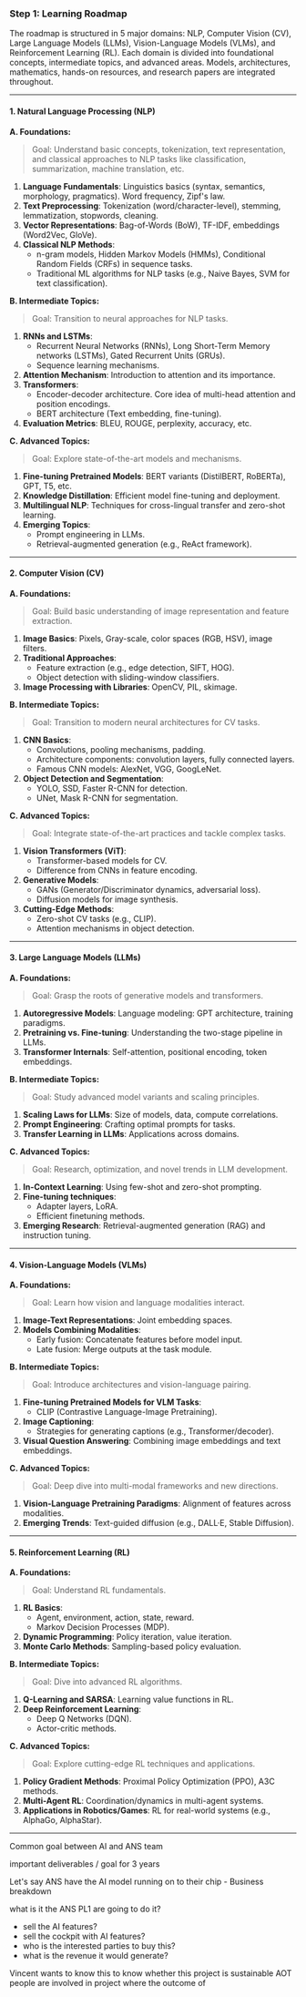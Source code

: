 
### **Step 1: Learning Roadmap**

The roadmap is structured in 5 major domains: NLP, Computer Vision (CV), Large Language Models (LLMs), Vision-Language Models (VLMs), and Reinforcement Learning (RL). Each domain is divided into foundational concepts, intermediate topics, and advanced areas. Models, architectures, mathematics, hands-on resources, and research papers are integrated throughout.

---

#### **1. Natural Language Processing (NLP)**

**A. Foundations:**  
> Goal: Understand basic concepts, tokenization, text representation, and classical approaches to NLP tasks like classification, summarization, machine translation, etc.

1. **Language Fundamentals**: Linguistics basics (syntax, semantics, morphology, pragmatics). Word frequency, Zipf's law.  
2. **Text Preprocessing**: Tokenization (word/character-level), stemming, lemmatization, stopwords, cleaning.  
3. **Vector Representations**: Bag-of-Words (BoW), TF-IDF, embeddings (Word2Vec, GloVe).  
4. **Classical NLP Methods**:  
    - n-gram models, Hidden Markov Models (HMMs), Conditional Random Fields (CRFs) in sequence tasks.  
    - Traditional ML algorithms for NLP tasks (e.g., Naive Bayes, SVM for text classification).

**B. Intermediate Topics:**  
> Goal: Transition to neural approaches for NLP tasks.

1. **RNNs and LSTMs**:  
    - Recurrent Neural Networks (RNNs), Long Short-Term Memory networks (LSTMs), Gated Recurrent Units (GRUs).  
    - Sequence learning mechanisms.  
2. **Attention Mechanism**: Introduction to attention and its importance.  
3. **Transformers**:  
    - Encoder-decoder architecture. Core idea of multi-head attention and position encodings.  
    - BERT architecture (Text embedding, fine-tuning).  
4. **Evaluation Metrics**: BLEU, ROUGE, perplexity, accuracy, etc.  

**C. Advanced Topics:**  
> Goal: Explore state-of-the-art models and mechanisms.  

1. **Fine-tuning Pretrained Models**: BERT variants (DistilBERT, RoBERTa), GPT, T5, etc.  
2. **Knowledge Distillation**: Efficient model fine-tuning and deployment.  
3. **Multilingual NLP**: Techniques for cross-lingual transfer and zero-shot learning.  
4. **Emerging Topics**:  
    - Prompt engineering in LLMs.  
    - Retrieval-augmented generation (e.g., ReAct framework).  

---
#### **2. Computer Vision (CV)**

**A. Foundations:**  
> Goal: Build basic understanding of image representation and feature extraction.

1. **Image Basics**: Pixels, Gray-scale, color spaces (RGB, HSV), image filters.  
2. **Traditional Approaches**:  
    - Feature extraction (e.g., edge detection, SIFT, HOG).  
    - Object detection with sliding-window classifiers.  
3. **Image Processing with Libraries**: OpenCV, PIL, skimage.  

**B. Intermediate Topics:**  
> Goal: Transition to modern neural architectures for CV tasks.

1. **CNN Basics**:  
    - Convolutions, pooling mechanisms, padding.  
    - Architecture components: convolution layers, fully connected layers.  
    - Famous CNN models: AlexNet, VGG, GoogLeNet.  
2. **Object Detection and Segmentation**:  
    - YOLO, SSD, Faster R-CNN for detection.  
    - UNet, Mask R-CNN for segmentation.  

**C. Advanced Topics:**  
> Goal: Integrate state-of-the-art practices and tackle complex tasks.

1. **Vision Transformers (ViT)**:  
    - Transformer-based models for CV.  
    - Difference from CNNs in feature encoding.  
2. **Generative Models**:  
    - GANs (Generator/Discriminator dynamics, adversarial loss).  
    - Diffusion models for image synthesis.  
3. **Cutting-Edge Methods**:  
    - Zero-shot CV tasks (e.g., CLIP).  
    - Attention mechanisms in object detection.

---
#### **3. Large Language Models (LLMs)**

**A. Foundations:**  
> Goal: Grasp the roots of generative models and transformers.

1. **Autoregressive Models**: Language modeling: GPT architecture, training paradigms.  
2. **Pretraining vs. Fine-tuning**: Understanding the two-stage pipeline in LLMs.  
3. **Transformer Internals**: Self-attention, positional encoding, token embeddings.  

**B. Intermediate Topics:**  
> Goal: Study advanced model variants and scaling principles.

1. **Scaling Laws for LLMs**: Size of models, data, compute correlations.  
2. **Prompt Engineering**: Crafting optimal prompts for tasks.  
3. **Transfer Learning in LLMs**: Applications across domains.  

**C. Advanced Topics:**  
> Goal: Research, optimization, and novel trends in LLM development.

1. **In-Context Learning**: Using few-shot and zero-shot prompting.  
2. **Fine-tuning techniques**:  
    - Adapter layers, LoRA.  
    - Efficient finetuning methods.  
3. **Emerging Research**: Retrieval-augmented generation (RAG) and instruction tuning.  

---

#### **4. Vision-Language Models (VLMs)**

**A. Foundations:**  
> Goal: Learn how vision and language modalities interact.

1. **Image-Text Representations**: Joint embedding spaces.  
2. **Models Combining Modalities**:  
    - Early fusion: Concatenate features before model input.  
    - Late fusion: Merge outputs at the task module.  

**B. Intermediate Topics:**  
> Goal: Introduce architectures and vision-language pairing.  

1. **Fine-tuning Pretrained Models for VLM Tasks**:  
    - CLIP (Contrastive Language-Image Pretraining).  
2. **Image Captioning**:  
    - Strategies for generating captions (e.g., Transformer/decoder).  
3. **Visual Question Answering**: Combining image embeddings and text embeddings.  

**C. Advanced Topics:**  
> Goal: Deep dive into multi-modal frameworks and new directions.  

1. **Vision-Language Pretraining Paradigms**: Alignment of features across modalities.  
2. **Emerging Trends**: Text-guided diffusion (e.g., DALL·E, Stable Diffusion).

---
#### **5. Reinforcement Learning (RL)**

**A. Foundations:**  
> Goal: Understand RL fundamentals.

1. **RL Basics**:  
    - Agent, environment, action, state, reward.  
    - Markov Decision Processes (MDP).  
2. **Dynamic Programming**: Policy iteration, value iteration.  
3. **Monte Carlo Methods**: Sampling-based policy evaluation.

**B. Intermediate Topics:**  
> Goal: Dive into advanced RL algorithms.

1. **Q-Learning and SARSA**: Learning value functions in RL.  
2. **Deep Reinforcement Learning**:  
    - Deep Q Networks (DQN).  
    - Actor-critic methods.  

**C. Advanced Topics:**  
> Goal: Explore cutting-edge RL techniques and applications.

1. **Policy Gradient Methods**: Proximal Policy Optimization (PPO), A3C methods.  
2. **Multi-Agent RL**: Coordination/dynamics in multi-agent systems.  
3. **Applications in Robotics/Games**: RL for real-world systems (e.g., AlphaGo, AlphaStar).  

---


Common goal between AI and ANS team

<list>

important deliverables / goal for 3 years

<list>

Let's say ANS have the AI model running on to their chip - Business breakdown

what is it the ANS PL1 are going to do it?
- sell the AI features?
- sell the cockpit with AI features?
- who is the interested parties to buy this?
- what is the revenue it would generate?

Vincent wants to know this to know whether this project is
sustainable
AOT people are involved in project where the outcome of 


